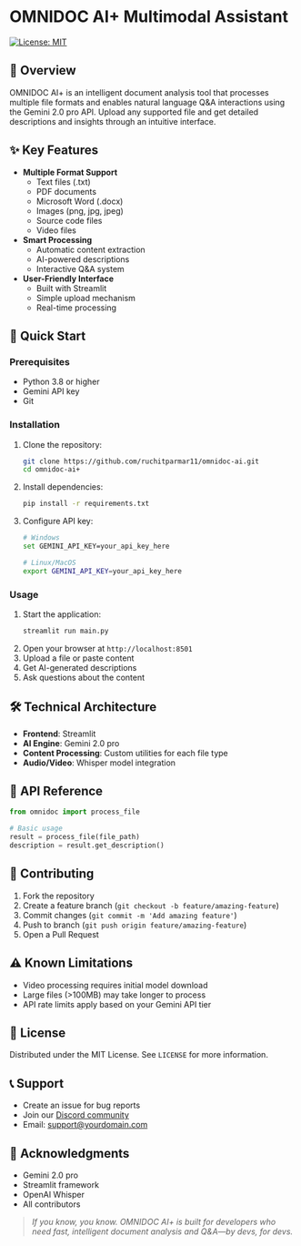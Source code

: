 # OMNIDOC AI+ Multimodal Assistant

[![License: MIT](https://img.shields.io/badge/License-MIT-yellow.svg)](https://opensource.org/licenses/MIT)

## 🎯 Overview
OMNIDOC AI+ is an intelligent document analysis tool that processes multiple file formats and enables natural language Q&A interactions using the Gemini 2.0 pro API. Upload any supported file and get detailed descriptions and insights through an intuitive interface.

## ✨ Key Features
- **Multiple Format Support**
  - Text files (.txt)
  - PDF documents
  - Microsoft Word (.docx)
  - Images (png, jpg, jpeg)
  - Source code files
  - Video files
- **Smart Processing**
  - Automatic content extraction
  - AI-powered descriptions
  - Interactive Q&A system
- **User-Friendly Interface**
  - Built with Streamlit
  - Simple upload mechanism
  - Real-time processing

## 🚀 Quick Start

### Prerequisites
- Python 3.8 or higher
- Gemini API key
- Git

### Installation
1. Clone the repository:
   ```bash
   git clone https://github.com/ruchitparmar11/omnidoc-ai.git
   cd omnidoc-ai+
   ```

2. Install dependencies:
   ```bash
   pip install -r requirements.txt
   ```

3. Configure API key:
   ```bash
   # Windows
   set GEMINI_API_KEY=your_api_key_here

   # Linux/MacOS
   export GEMINI_API_KEY=your_api_key_here
   ```

### Usage
1. Start the application:
   ```bash
   streamlit run main.py
   ```
2. Open your browser at `http://localhost:8501`
3. Upload a file or paste content
4. Get AI-generated descriptions
5. Ask questions about the content

## 🛠️ Technical Architecture
- **Frontend**: Streamlit
- **AI Engine**: Gemini 2.0 pro
- **Content Processing**: Custom utilities for each file type
- **Audio/Video**: Whisper model integration

## 📝 API Reference
```python
from omnidoc import process_file

# Basic usage
result = process_file(file_path)
description = result.get_description()
```

## 🤝 Contributing
1. Fork the repository
2. Create a feature branch (`git checkout -b feature/amazing-feature`)
3. Commit changes (`git commit -m 'Add amazing feature'`)
4. Push to branch (`git push origin feature/amazing-feature`)
5. Open a Pull Request

## ⚠️ Known Limitations
- Video processing requires initial model download
- Large files (>100MB) may take longer to process
- API rate limits apply based on your Gemini API tier

## 📄 License
Distributed under the MIT License. See `LICENSE` for more information.

## 📞 Support
- Create an issue for bug reports
- Join our [Discord community](https://discord.gg/yourdiscord)
- Email: support@yourdomain.com

## 🙏 Acknowledgments
- Gemini 2.0 pro
- Streamlit framework
- OpenAI Whisper
- All contributors

> _If you know, you know. OMNIDOC AI+ is built for developers who need fast, intelligent document analysis and Q&A—by devs, for devs._